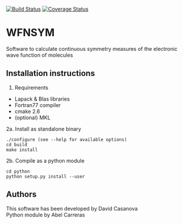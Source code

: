 [![Build Status](https://travis-ci.org/abelcarreras/WFNSYM.svg?branch=development)](https://travis-ci.org/abelcarreras/WFNSYM)
[![Coverage Status](https://coveralls.io/repos/github/abelcarreras/WFNSYM/badge.svg?branch=development)](https://coveralls.io/github/abelcarreras/WFNSYM?branch=development)

WFNSYM
=========
Software to calculate continuous symmetry measures of
the electronic wave function of molecules


Installation instructions
---------------------------------------------------------

1. Requirements
  - Lapack & Blas libraries
  - Fortran77 compiler
  - cmake 2.6
  - (optional) MKL


2a. Install as standalone binary
   ```
   ./configure (see --help for available options)
   cd build
   make install
   ```
2b. Compile as a python module
   ```
   cd python
   python setup.py install --user
   ```

Authors
--------------------------------------------------------

This software has been developed by David Casanova
<br>Python module by Abel Carreras